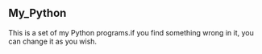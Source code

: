 ## My_Python
This is a set of my Python programs.if you find something wrong in it, you can change it as you wish.
